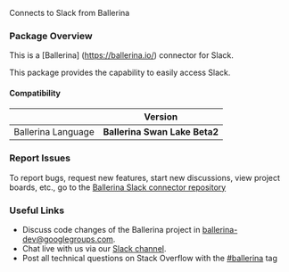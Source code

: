 Connects to Slack from Ballerina

### Package Overview
This is a [Ballerina] (https://ballerina.io/) connector for Slack.

This package provides the capability to easily access Slack.

#### Compatibility
|                             |           Version           |
|:---------------------------:|:---------------------------:|
| Ballerina Language          |**Ballerina Swan Lake Beta2**|

### Report Issues

To report bugs, request new features, start new discussions, view project boards, etc., go to the [Ballerina Slack connector repository](https://github.com/ballerina-platform/module-ballerinax-slackl)

### Useful Links
- Discuss code changes of the Ballerina project in [ballerina-dev@googlegroups.com](mailto:ballerina-dev@googlegroups.com).
- Chat live with us via our [Slack channel](https://ballerina.io/community/slack/).
- Post all technical questions on Stack Overflow with the [#ballerina](https://stackoverflow.com/questions/tagged/ballerina) tag
